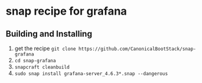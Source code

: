 # snap recipe for grafana

## Building and Installing

1. get the recipe `git clone https://github.com/CanonicalBootStack/snap-grafana`
2. `cd snap-grafana`
3. `snapcraft cleanbuild`
4. `sudo snap install grafana-server_4.6.3*.snap --dangerous`

